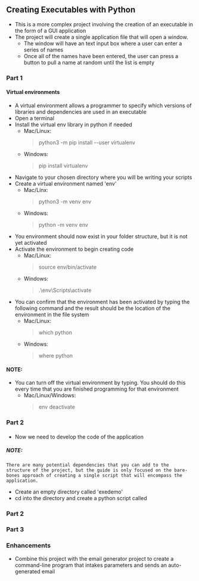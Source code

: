 ## Creating Executables with Python
- This is a more complex project involving the creation of an executable in the form of a GUI application
- The project will create a single application file that will open a window.
    - The window will have an text input box where a user can enter a series of names
    - Once all of the names have been entered, the user can press a button to pull a name at random until the list is empty


### Part 1  
#### Virtual environments  
- A virtual environment allows a programmer to specify which versions of libraries and dependencies are used in an executable
- Open a terminal
- Install the virtual env library in python if needed
    - Mac/Linux:
        > python3 -m pip install --user virtualenv  
    - Windows:
        > pip install virtualenv
- Navigate to your chosen directory where you will be writing your scripts
- Create a virtual environment named 'env'
    - Mac/Linx:
        > python3 -m venv env  
    - Windows:
        > python -m venv env  
- You environment should now exist in your folder structure, but it is not yet activated
- Activate the environment to begin creating code
    - Mac/Linux:
        > source env/bin/activate  
    - Windows:
        > .\env\Scripts\activate  
- You can confirm that the environment has been activated by typing the following command and the result should be the location of the environment in the file system
    - Mac/Linux:
        > which python  
    - Windows:
        > where python  

#### NOTE:
- You can turn off the virtual environment by typing. You should do this every time that you are finished programming for that environment
    - Mac/Linux/Windows:
        > env deactivate

### Part 2
#### 
- Now we need to develop the code of the application
##### NOTE:
    There are many potential dependencies that you can add to the structure of the project, but the guide is only focused on the bare-bones approach of creating a single script that will encompass the application.
- Create an empty directory called 'exedemo'
- cd into the directory and create a python script called 


### Part 2
#### 

### Part 3
#### 

### Enhancements
- Combine this project with the email generator project to create a command-line program that intakes parameters and sends an auto-generated email